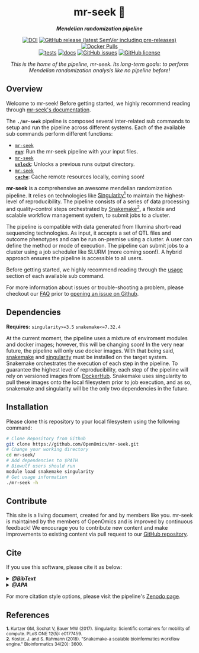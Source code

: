 <div align="center">
   
  <h1>mr-seek 🔬</h1>
  
  **_Mendelian randomization pipeline_**

  [![DOI](https://zenodo.org/badge/DOI/10.5281/zenodo.15096585.svg)](https://doi.org/10.5281/zenodo.15096585) [![GitHub release (latest SemVer including pre-releases)](https://img.shields.io/github/v/release/OpenOmics/mr-seek?color=blue&include_prereleases)](https://github.com/OpenOmics/mr-seek/releases) [![Docker Pulls](https://img.shields.io/docker/pulls/skchronicles/mr-seek)](https://hub.docker.com/repository/docker/skchronicles/mr-seek) <br> [![tests](https://github.com/OpenOmics/mr-seek/workflows/tests/badge.svg)](https://github.com/OpenOmics/mr-seek/actions/workflows/main.yaml) [![docs](https://github.com/OpenOmics/mr-seek/workflows/docs/badge.svg)](https://github.com/OpenOmics/mr-seek/actions/workflows/docs.yml) [![GitHub issues](https://img.shields.io/github/issues/OpenOmics/mr-seek?color=brightgreen)](https://github.com/OpenOmics/mr-seek/issues)  [![GitHub license](https://img.shields.io/github/license/OpenOmics/mr-seek)](https://github.com/OpenOmics/mr-seek/blob/main/LICENSE) 
  
  <i>
    This is the home of the pipeline, mr-seek. Its long-term goals: to perform Mendelian randomization analysis like no pipeline before!
  </i>
</div>

## Overview
Welcome to mr-seek! Before getting started, we highly recommend reading through [mr-seek's documentation](https://openomics.github.io/mr-seek/).

The **`./mr-seek`** pipeline is composed several inter-related sub commands to setup and run the pipeline across different systems. Each of the available sub commands perform different functions: 

 * [<code>mr-seek <b>run</b></code>](https://openomics.github.io/mr-seek/usage/run/): Run the mr-seek pipeline with your input files.
 * [<code>mr-seek <b>unlock</b></code>](https://openomics.github.io/mr-seek/usage/unlock/): Unlocks a previous runs output directory.
 * [<code>mr-seek <b>cache</b></code>](https://openomics.github.io/mr-seek/usage/cache/): Cache remote resources locally, coming soon!

**mr-seek** is a comprehensive an awesome mendelian randomization pipeline. It relies on technologies like [Singularity<sup>1</sup>](https://singularity.lbl.gov/) to maintain the highest-level of reproducibility. The pipeline consists of a series of data processing and quality-control steps orchestrated by [Snakemake<sup>2</sup>](https://snakemake.readthedocs.io/en/stable/), a flexible and scalable workflow management system, to submit jobs to a cluster.

The pipeline is compatible with data generated from Illumina short-read sequencing technologies. As input, it accepts a set of QTL files and outcome phenotypes and can be run on-premise using a cluster. A user can define the method or mode of execution. The pipeline can submit jobs to a cluster using a job scheduler like SLURM (more coming soon!). A hybrid approach ensures the pipeline is accessible to all users.

Before getting started, we highly recommend reading through the [usage](https://openomics.github.io/mr-seek/usage/run/) section of each available sub command.

For more information about issues or trouble-shooting a problem, please checkout our [FAQ](https://openomics.github.io/mr-seek/faq/questions/) prior to [opening an issue on Github](https://github.com/OpenOmics/mr-seek/issues).

## Dependencies
**Requires:** `singularity>=3.5`  `snakemake<=7.32.4`

At the current moment, the pipeline uses a mixture of enviroment modules and docker images; however, this will be changing soon! In the very near future, the pipeline will only use docker images. With that being said, [snakemake](https://snakemake.readthedocs.io/en/stable/getting_started/installation.html) and [singularity](https://singularity.lbl.gov/all-releases) must be installed on the target system. Snakemake orchestrates the execution of each step in the pipeline. To guarantee the highest level of reproducibility, each step of the pipeline will rely on versioned images from [DockerHub](https://hub.docker.com/orgs/nciccbr/repositories). Snakemake uses singularity to pull these images onto the local filesystem prior to job execution, and as so, snakemake and singularity will be the only two dependencies in the future.

## Installation
Please clone this repository to your local filesystem using the following command:
```bash
# Clone Repository from Github
git clone https://github.com/OpenOmics/mr-seek.git
# Change your working directory
cd mr-seek/
# Add dependencies to $PATH
# Biowulf users should run
module load snakemake singularity
# Get usage information
./mr-seek -h
```

## Contribute 
This site is a living document, created for and by members like you. mr-seek is maintained by the members of OpenOmics and is improved by continuous feedback! We encourage you to contribute new content and make improvements to existing content via pull request to our [GitHub repository](https://github.com/OpenOmics/mr-seek).

## Cite

If you use this software, please cite it as below:  

<details>
  <summary><b><i>@BibText</i></b></summary>
 
```text
@software{Chen_Kuhn_OpenOmics_mr-seek_2025,
  author       = {Chen, Vicky and
                  Kuhn, Skyler and
                  Paul, Subrata and
                  Redekar, Neelam},
  title        = {OpenOmics/mr-seek},
  month        = mar,
  year         = 2025,
  publisher    = {Zenodo},
  doi          = {10.5281/zenodo.15096585},
  url          = {https://doi.org/10.5281/zenodo.15096585}
}
```

</details>

<details>
  <summary><b><i>@APA</i></b></summary>

```text
Chen, V., Kuhn, S., Paul, S., & Redekar, N. (2025). OpenOmics/mr-seek. Zenodo. https://doi.org/10.5281/zenodo.15096585
```

</details>

For more citation style options, please visit the pipeline's [Zenodo page](https://doi.org/10.5281/zenodo.15096585).

## References
<sup>**1.**  Kurtzer GM, Sochat V, Bauer MW (2017). Singularity: Scientific containers for mobility of compute. PLoS ONE 12(5): e0177459.</sup>  
<sup>**2.**  Koster, J. and S. Rahmann (2018). "Snakemake-a scalable bioinformatics workflow engine." Bioinformatics 34(20): 3600.</sup>  
